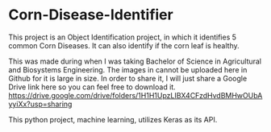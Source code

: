# Corn-Disease-Identifier
This project is an Object Identification project, in which it identifies 5 common Corn Diseases.
It can also identify if the corn leaf is healthy.

This was made during when I was taking Bachelor of Science in Agricultural and Biosystems Engineering.
The images in cannot be uploaded here in Github for it is large in size.
In order to share it, I will just share a Google Drive link here so you can feel free to download it.
https://drive.google.com/drive/folders/1H1H1UpzLIBX4CFzdHvdBMHwOUbAyyiXx?usp=sharing

This python project, machine learning, utilizes Keras as its API.
